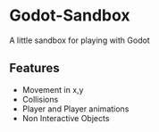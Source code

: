 # Godot-Sandbox
A little sandbox for playing with Godot

## Features
* Movement in x,y
* Collisions
* Player and Player animations
* Non Interactive Objects

